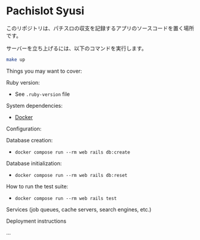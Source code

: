 # Pachislot Syusi

このリポジトリは、パチスロの収支を記録するアプリのソースコードを置く場所です。

サーバーを立ち上げるには、以下のコマンドを実行します。

```bash
make up
```

Things you may want to cover:

Ruby version:
- See `.ruby-version` file

System dependencies:
- [Docker](https://www.docker.com/)

Configuration:

Database creation:
- `docker compose run --rm web rails db:create`

Database initialization:
- `docker compose run --rm web rails db:reset`

How to run the test suite:
- `docker compose run --rm web rails test`

Services (job queues, cache servers, search engines, etc.)

Deployment instructions

...
